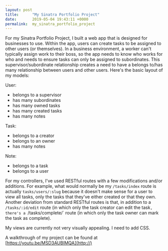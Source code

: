 ```yaml
---
layout: post
title:      "My Sinatra Portfolio Project"
date:       2019-05-04 19:43:11 +0000
permalink:  my_sinatra_portfolio_project
---
```



For my Sinatra Portfolio Project, I built a web app that is designed for businesses to use.  Within the app, users can create tasks to be assigned to other users (or themselves).  In a business environment, a worker can't typically assign work to their boss, so the app needs to know who works for who and needs to ensure tasks can only be assigned to subordinates.  This supervisor/subordinate relationship creates a need to have a belongs to/has many relationship between users and other users.  Here's the basic layout of my models:

User:
* belongs to a supervisor
* has many subordinates
* has many owned tasks
* has many created tasks
* has many notes

Task:
* belongs to a creator
* belongs to an owner
* has many notes

Note:
* belongs to a task
* belongs to a user

For my controllers, I've used RESTful routes with a few modifications and/or additions.  For example, what would normally be my `/tasks/index` route is actually `tasks/users/:slug` because it doesn't make sense for a user to view all tasks, only the tasks that they've either created or that they own.  Another deviation from standard RESTful routes is that, in addition to a `/tasks/:id/edit` route (in which only the task creator can edit the task`, there's a `/tasks/complete/` route (in which only the task owner can mark the task as complete).

My views are currently not very visually appealing.  I need to add CSS. 

A walkthrough of my project can be found at [https://youtu.be/MSD3AUBIMQA](http://)

